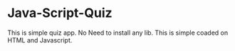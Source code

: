 # Java-Script-Quiz
This is simple quiz app.
No Need to install any lib. This is simple coaded on HTML and Javascript. 
